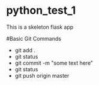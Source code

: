 # python_test_1

This is a skeleton flask app

#Basic Git Commands

* git add .
* git status
* git commit -m "some text here"
* git status
* git push origin master
 